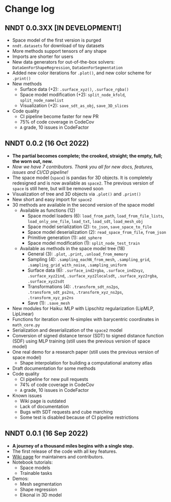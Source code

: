# Change log


## NNDT 0.0.3XX [IN DEVELOPMENT!]
* Space model of the first version is purged
* `nndt.datasets` for download of toy datasets
* More methods support tensors of any shape
* Imports are shorter for users
* New data generators for out-of-the-box solvers: `DataGenForShapeRegression`, `DataGenForSegmentation`
* Added new color iterations for `.plot()`, and new color scheme for `.print()`
* New methods
  * Surface data (+2):  `.surface_xyz()`, `.surface_rgba()`
  * Space model modification (+2): `split_node_kfold`, `split_node_namelist`
  * Visualization (+2): `save_sdt_as_obj`, `save_3D_slices`
* Code quality
  * CI pipeline become faster for new PR
  * 75% of code coverage in CodeCov
  * `A` grade, 10 issues in CodeFactor

## NNDT 0.0.2 (16 Oct 2022)
* **The partial becomes complete; the crooked, straight; the empty, full; the worn out, new.**
* *Now we have 7 contributors. Thank you all for new docs, features, issues and CI/CD pipeline!*
* The space model (`space`) is pandas for 3D objects. It is completely redesigned and is now available as `space2`. The previous version of `space` is still here, but will be removed soon
* Visualization of tree and 3D objects via `.plot()` and `.print()`
* New short and easy import for `space2`
* 30 methods are available in the second version of the space model
  * Available as functions (12)
    * Space model loaders (6): `load_from_path`, `load_from_file_lists`, `load_only_one_file`, `load_txt`, `load_sdt`, `load_mesh_obj`
    * Space model serialization (2): `to_json`, `save_space_to_file`
    * Space model deserialization (2): `read_space_from_file`, `from_json`
    * Primitive generation (1): `add_sphere`
    * Space model modification (1): `split_node_test_train`
  * Available as methods in the space model tree (18)
    * General (3): `.plot`, `.print`, `.unload_from_memory`
    * Sampling (4): `.sampling_eachN_from_mesh`, `.sampling_grid`, `.sampling_grid_with_noise`, `.sampling_uniform`
    * Surface data (6): `.surface_ind2rgba`, `.surface_ind2xyz`, `.surface_xyz2ind`, `.surface_xyz2localsdt`, `.surface_xyz2rgba`, `.surface_xyz2sdt`
    * Transformations (4): `.transform_sdt_ns2ps`, `.transform_sdt_ps2ns`, `.transform_xyz_ns2ps`, `.transform_xyz_ps2ns`
    * Save (1): `.save_mesh`
* New modules for Haiku: MLP with Lipschitz regularization (LipMLP, LipLinear)
* Functions for iteration over N-simplex with barycentric coordinates in `math_core.py`
* Serialization and deserialization of the `space2` model
* Conversion of signed distance tensor (SDT) to signed distance function (SDF) using MLP training (still uses the previous version of space model)
* One real demo for a research paper (still uses the previous version of space model)
  * Shape interpolation for building a computational anatomy atlas
* Draft documentation for some methods
* Code quality
  * CI pipeline for new pull requests
  * 74% of code coverage in CodeCov
  * `A` grade, 10 issues in CodeFactor
* Known issues
  * Wiki page is outdated
  * Lack of documentation
  * Bugs with SDT requests and cube marching
  * Some test is disabled because of CI pipeline restrictions

## NNDT 0.0.1 (16 Sep 2022)
* **A journey of a thousand miles begins with a single step.**
* The first release of the code with all key features.
* [Wiki page](https://github.com/KonstantinUshenin/nndt/wiki) for maintainers and contributors.
* Notebook tutorials:
    * Space models
    * Trainable tasks
* Demos:
    * Mesh segmentation
    * Shape regression
    * Eikonal in 3D model
